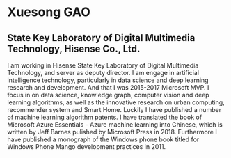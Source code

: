 # Xuesong GAO
## State Key Laboratory of Digital Multimedia Technology, Hisense Co., Ltd.
I am working in Hisense State Key Laboratory of Digital Multimedia Technology, and server as deputy director. I am engage in artificial intelligence technology, particularly in data science and deep learning research and development. And that I was 2015-2017 Microsoft MVP.
I focus in on data science, knowledge graph, computer vision and deep learning algorithms, as well as the innovative research on urban computing, recommender system and Smart Home. Luckily I have published a number of machine learning algorithm patents.
I have translated the book of Microsoft Azure Essentials - Azure machine learning into Chinese, which is written by Jeff Barnes pulished by Microsoft Press in 2018. Furthermore I have published a monograph of the Windows phone book titled for Windows Phone Mango development practices in 2011. 
